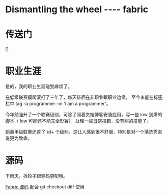 Dismantling the wheel  ---- fabric
==============

# 传送门

[]

# 职业生涯

是的，我的职业生涯碰到麻烦了。

在低级联赛摸爬滚打了三年了，每天徘徊在非职业跟职业边缘，
至今未能在标签栏中 tag -a programmer -m 'i am a programmer'。

今年勉强升了一个联赛级别，可除了照着文档博客安装应用，写一些 low 到爆的脚本（
low 可能还不能完全形容），处理一些日常报错，没有别的技能了。

距离甲级联赛还差了 \d+ 个级别，这让人感到很不舒服，特别是对一个落选秀来说更为致命。

# 源码

下雨天，拆轮子跟源码更配哦。

[Fabric 源码](https://github.com/fabric/fabric) 配合 git checkout diff 使用
 
